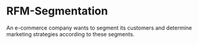 # RFM-Segmentation
An e-commerce company wants to segment its customers and determine marketing strategies according to these segments.
